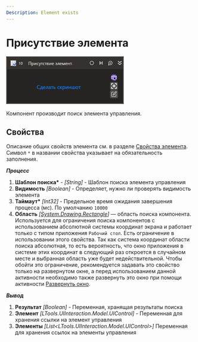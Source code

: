 ```yaml
---
Description: Element exists
---
```


# Присутствие элемента

![](../../../.gitbook/assets1/studio-linux-elements-basic/exists-activity.png)

Компонент производит поиск элемента управления.

## Свойства
Описание общих свойств элемента см. в разделе [Свойства элемента](https://docs.primo-rpa.ru/primo-rpa/primo-studio/process/elements#svoistva-elementa).\
Символ `*` в названии свойства указывает на обязательность заполнения.

***Процесс***      
1. **Шаблон поиска\*** - *[String]* - Шаблон поиска элемента управления
1. **Видимость** *[Boolean]* - Определяет, нужно ли проверять видимость элемента
1. **Таймаут\*** *[Int32]* - Предельное время ожидания завершения процесса (мс). По умолчанию `10000`
1. **Область** *[[System.Drawing.Rectangle](https://learn.microsoft.com/ru-ru/dotnet/api/system.drawing.rectangle?view=netcore-3.0)]* — область поиска компонента. Используется для ограничения поиска компонентов с использованием абсолютной системы координат экрана и работает только с типом приложения `Рабочий стол`. Есть ограничение в использовании этого свойства. Так как система координат области поиска абсолютная, то есть вероятность, что окно приложения в системе этих координат в следующий раз откроется в случайном месте и выбранная область уже будет недействительной. Чтобы обойти это ограничение, рекомендуется задавать это свойство только на развернутом окне, а перед использованием данной активности необходимо также развернуть это окно при помощи активности [Развернуть окно](https://docs.primo-rpa.ru/primo-rpa/g_elements/vstroennye-dlya-linux/els-desktop/el-desktop-maximize).

***Вывод*** 
1. **Результат** *[Boolean]* - Переменная, хранящая результаты поиска
1. **Элемент** *[LTools.UIInteraction.Model.UIControl]* - Переменная для хранения ссылки на элемент управления
1. **Элементы** *[List\<LTools.UIInteraction.Model.UIControl>]* Переменная для хранения ссылок на элементы управления
